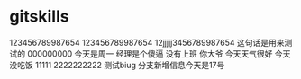 # gitskills
123456789987654
123456789987654
12jjjjj3456789987654
这句话是用来测试的
000000000
今天是周一
经理是个傻逼
没有上班
你大爷
今天天气很好
今天没吃饭
11111
2222222222
测试biug
分支新增信息今天是17号
